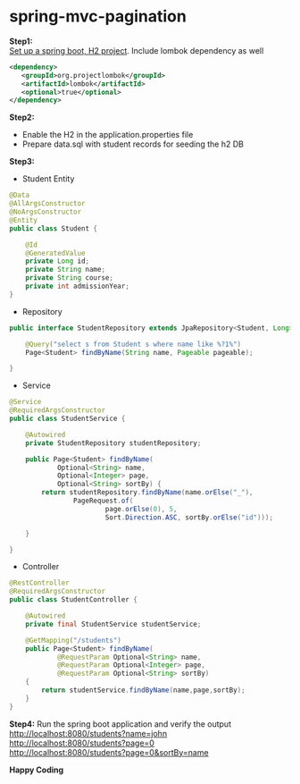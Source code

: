# spring-mvc-pagination



**Step1:**   
[Set up a spring boot, H2 project](https://github.com/ashishcyn/spring-boot-persistence-h2). Include lombok dependency as well

```xml
<dependency>
   <groupId>org.projectlombok</groupId>
   <artifactId>lombok</artifactId>
   <optional>true</optional>
</dependency>
```

**Step2:**
- Enable the H2 in the application.properties file
- Prepare data.sql with student records for seeding the h2 DB 

**Step3:**
- Student Entity

```java
@Data
@AllArgsConstructor
@NoArgsConstructor
@Entity
public class Student {

    @Id
    @GeneratedValue
    private Long id;
    private String name;
    private String course;
    private int admissionYear;
}
```

- Repository

```java
public interface StudentRepository extends JpaRepository<Student, Long> {

    @Query("select s from Student s where name like %?1%")
    Page<Student> findByName(String name, Pageable pageable);

}
```

- Service

```java
@Service
@RequiredArgsConstructor
public class StudentService {

    @Autowired
    private StudentRepository studentRepository;

    public Page<Student> findByName(
            Optional<String> name,
            Optional<Integer> page,
            Optional<String> sortBy) {
        return studentRepository.findByName(name.orElse("_"),
                PageRequest.of(
                        page.orElse(0), 5,
                        Sort.Direction.ASC, sortBy.orElse("id")));

    }

}
```

- Controller

```java
@RestController
@RequiredArgsConstructor
public class StudentController {

    @Autowired
    private final StudentService studentService;

    @GetMapping("/students")
    public Page<Student> findByName(
            @RequestParam Optional<String> name,
            @RequestParam Optional<Integer> page,
            @RequestParam Optional<String> sortBy)
    {
        return studentService.findByName(name,page,sortBy);
    }
}
```

**Step4:** 
Run the spring boot application and verify the output  
[http://localhost:8080/students?name=john](http://localhost:8080/students?name=john)   
[http://localhost:8080/students?page=0](http://localhost:8080/students?page=0)   
[http://localhost:8080/students?page=0&sortBy=name](http://localhost:8080/students?page=0&sortBy=name)   





**Happy Coding**

[//]: # (These are reference links used in the body of this note and get stripped out when the markdown processor does its job. There is no need to format nicely because it shouldn't be seen. Thanks SO - http://stackoverflow.com/questions/4823468/store-comments-in-markdown-syntax)

[dill]: <https://github.com/joemccann/dillinger>
[Reference]:<https://www.youtube.com/watch?v=i0Cto2IWybo>

 

